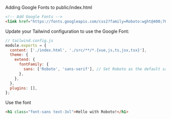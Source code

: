 
Adding Google Fonts to public/index.html
```html
<!-- Add Google Fonts -->
<link href="https://fonts.googleapis.com/css2?family=Roboto:wght@400;700&display=swap" rel="stylesheet">
```

Update your Tailwind configuration to use the Google Font:
```js
// tailwind.config.js
module.exports = {
  content: ['./index.html', './src/**/*.{vue,js,ts,jsx,tsx}'],
  theme: {
    extend: {
      fontFamily: {
        sans: ['Roboto', 'sans-serif'], // Set Roboto as the default sans font
      },
    },
  },
  plugins: [],
};
```

Use the font
```html
<h1 class="font-sans text-3xl">Hello with Roboto!</h1>
```